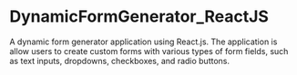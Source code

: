 # DynamicFormGenerator_ReactJS
A dynamic form generator application using React.js. The application is allow users to create custom forms with various types of form fields, such as text inputs, dropdowns, checkboxes, and radio buttons.

